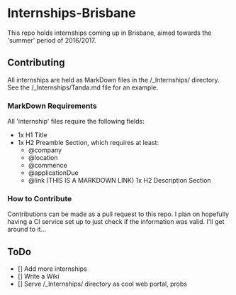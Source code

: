 # Internships-Brisbane
This repo holds internships coming up in Brisbane, aimed
towards the 'summer' period of 2016/2017.

## Contributing
All internships are held as MarkDown files in the /\_Internships/
directory. See the /\_Internships/Tanda.md file for an example.

### MarkDown Requirements
All 'internship' files require the following fields:

  - 1x H1 Title
  - 1x H2 Preamble Section, which requires at least:
    - @company
    - @location
    - @commence
    - @applicationDue
    - @link (THIS IS A MARKDOWN LINK)
  1x H2 Description Section

### How to Contribute
Contributions can be made as a pull request to this repo.
I plan on hopefully having a CI service set up to just
check if the information was valid. I'll get around to it...

## ToDo
  - [] Add more internships
  - [] Write a Wiki
  - [] Serve /\_Internships/ directory as cool web portal, probs
